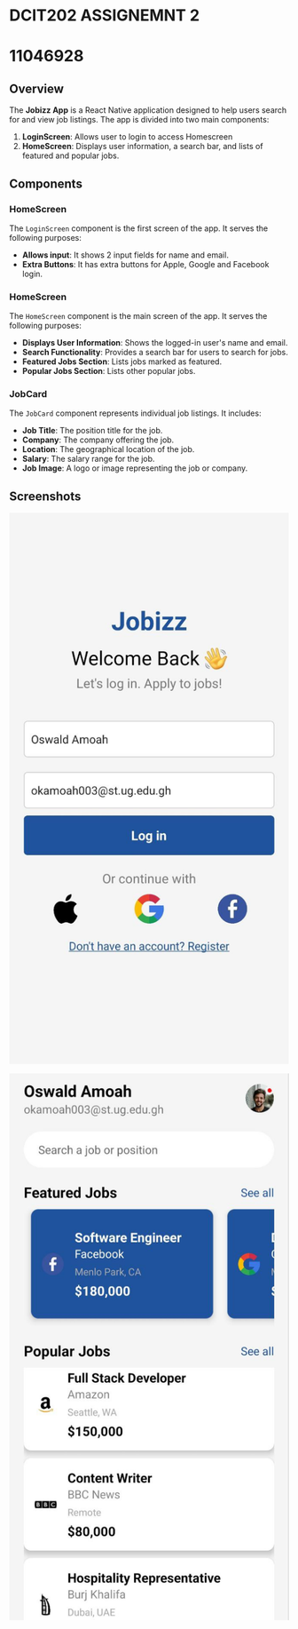 # DCIT202 ASSIGNEMNT 2
# 11046928

## Overview

The **Jobizz App** is a React Native application designed to help users search for and view job listings. The app is divided into two main components:

1. **LoginScreen**: Allows user to login to access Homescreen
2. **HomeScreen**: Displays user information, a search bar, and lists of featured and popular jobs.

## Components
### HomeScreen

The `LoginScreen` component is the first screen of the app. It serves the following purposes:

- **Allows input**: It shows 2 input fields for name and email.
- **Extra Buttons**: It has extra buttons for Apple, Google and Facebook login.


### HomeScreen

The `HomeScreen` component is the main screen of the app. It serves the following purposes:

- **Displays User Information**: Shows the logged-in user's name and email.
- **Search Functionality**: Provides a search bar for users to search for jobs.
- **Featured Jobs Section**: Lists jobs marked as featured.
- **Popular Jobs Section**: Lists other popular jobs.


### JobCard

The `JobCard` component represents individual job listings. It includes:

- **Job Title**: The position title for the job.
- **Company**: The company offering the job.
- **Location**: The geographical location of the job.
- **Salary**: The salary range for the job.
- **Job Image**: A logo or image representing the job or company.


## Screenshots
![Screenshot 1](./assets/screenshot2.jpg)

![Screenshot 2](./assets/screenshot1.jpg)
